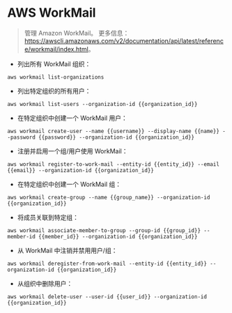 # AWS WorkMail

> 管理 Amazon WorkMail。
> 更多信息：<https://awscli.amazonaws.com/v2/documentation/api/latest/reference/workmail/index.html>。

- 列出所有 WorkMail 组织：

`aws workmail list-organizations`

- 列出特定组织的所有用户：

`aws workmail list-users --organization-id {{organization_id}}`

- 在特定组织中创建一个 WorkMail 用户：

`aws workmail create-user --name {{username}} --display-name {{name}} --password {{password}} --organization-id {{organization_id}}`

- 注册并启用一个组/用户使用 WorkMail：

`aws workmail register-to-work-mail --entity-id {{entity_id}} --email {{email}} --organization-id {{organization_id}}`

- 在特定组织中创建一个 WorkMail 组：

`aws workmail create-group --name {{group_name}} --organization-id {{organization_id}}`

- 将成员关联到特定组：

`aws workmail associate-member-to-group --group-id {{group_id}} --member-id {{member_id}} --organization-id {{organization_id}}`

- 从 WorkMail 中注销并禁用用户/组：

`aws workmail deregister-from-work-mail --entity-id {{entity_id}} --organization-id {{organization_id}}`

- 从组织中删除用户：

`aws workmail delete-user --user-id {{user_id}} --organization-id {{organization_id}}`